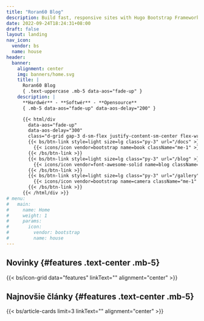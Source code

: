 ```yaml
---
title: "Roran60 Blog"
description: Build fast, responsive sites with Hugo Bootstrap Framework
date: 2022-09-24T18:24:31+08:00
draft: false
layout: landing
nav_icon:
  vendor: bs
  name: house
header:
  banner:
    alignment: center
    img: banners/home.svg
    title: |
      Roran60 Blog
      { .text-uppercase .mb-5 data-aos="fade-up" }
    description: |
      **Hardwér** - **Softwér** - **Opensource**
      { .mb-5 data-aos="fade-up" data-aos-delay="200" }

      {{< html/div
        data-aos="fade-up"
        data-aos-delay="300"
        class="d-grid gap-3 d-sm-flex justify-content-sm-center flex-wrap" >}}
        {{< bs/btn-link style=light size=lg class="py-3" url="/docs" >}}
          {{< icons/icon vendor=bootstrap name=book className="me-1" >}} Wiki
        {{< /bs/btn-link >}}
        {{< bs/btn-link style=light size=lg class="py-3" url="/blog" >}}
          {{< icons/icon vendor=font-awesome-solid name=blog className="me-1" >}} Blog
        {{< /bs/btn-link >}}
        {{< bs/btn-link style=light size=lg class="py-3" url="/gallery" >}}
          {{< icons/icon vendor=bootstrap name=camera className="me-1" >}} Galéria
        {{< /bs/btn-link >}}
      {{< /html/div >}}
# menu:
#   main:
#     name: Home
#     weight: 1
#     params:
#       icon:
#         vendor: bootstrap
#         name: house
---
```



## Novinky {#features .text-center .mb-5}

{{< bs/icon-grid data="features" linkText="" alignment="center" >}}

## Najnovšie články {#features .text-center .mb-5}

{{< bs/article-cards  limit=3 linkText="" alignment="center" >}} 




